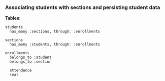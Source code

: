 ### Associating students with sections and persisting student data

**Tables:**
```
students
  has_many :sections, through: :enrollments

sections
  has_many :students, through: :enrollments

enrollments
  belongs_to :student
  belongs_to :section

  attendance
  seat
```
